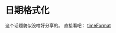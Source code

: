 # 日期格式化

这个话题貌似没啥好分享的。
直接看吧： [timeFormat](https://github.com/yanlele/node-index-core/blob/master/packages/base/21%E5%B9%B4/08%E6%9C%88/timeFormat/index.ts)
